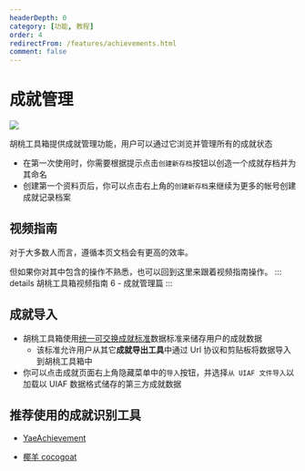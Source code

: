```yaml
---
headerDepth: 0
category: [功能, 教程]
order: 4
redirectFrom: /features/achievements.html
comment: false
---
```


# 成就管理

![](https://img.alicdn.com/imgextra/i1/1797064093/O1CN01eddfVC1g6du4Xdd9P_!!1797064093.png_.webp)

胡桃工具箱提供成就管理功能，用户可以通过它浏览并管理所有的成就状态

- 在第一次使用时，你需要根据提示点击`创建新存档`按钮以创造一个成就存档并为其命名
- 创建第一个资料页后，你可以点击右上角的`创建新存档`来继续为更多的帐号创建成就记录档案

## 视频指南

对于大多数人而言，遵循本页文档会有更高的效率。

但如果你对其中包含的操作不熟悉，也可以回到这里来跟着视频指南操作。
::: details 胡桃工具箱视频指南 6 - 成就管理篇
<BiliBili bvid="BV1WL411y7q1" />
:::

## 成就导入

- 胡桃工具箱使用[统一可交换成就标准](https://uigf.org/zh/standards/UIAF.html)数据标准来储存用户的成就数据
  - 该标准允许用户从其它**成就导出工具**中通过 Url 协议和剪贴板将数据导入到胡桃工具箱中
- 你可以点击成就页面右上角隐藏菜单中的`导入`按钮，并选择`从 UIAF 文件导入`以加载以 UIAF 数据格式储存的第三方成就数据

## 推荐使用的成就识别工具

- [YaeAchievement](https://github.com/HolographicHat/YaeAchievement) <Badge text="成就识别" type="tip" />

- [椰羊 cocogoat](https://cocogoat.work/) <Badge text="成就攻略" type="tip" />
